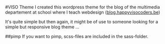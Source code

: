 #VISO Theme
I created this wordpress theme for the blog of the multimedia departement at school where I teach webdesign ([blog.happyvisocoders.be](http://blog.happyvisocoders.be)) 

It's quite simple but then again, it might be of use to someone looking for a simple but responsive blog theme ...

##pimp
If you want to pimp, scss-files are included in the sass-folder.